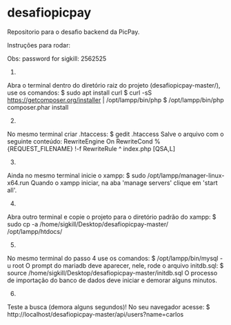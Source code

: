 # desafiopicpay
Repositorio para o desafio backend da PicPay.

Instruções para rodar:

Obs: password for sigkill: 2562525

1)
Abra o terminal dentro do diretório raiz do projeto (desafiopicpay-master/), use os comandos:
$ sudo apt install curl
$ curl -sS https://getcomposer.org/installer | /opt/lampp/bin/php
$ /opt/lampp/bin/php composer.phar install

2)
No mesmo terminal criar .htaccess:
$ gedit .htaccess
Salve o arquivo com o seguinte conteúdo:
RewriteEngine On
RewriteCond %{REQUEST_FILENAME} !-f
RewriteRule ^ index.php [QSA,L]

3)
Ainda no mesmo terminal inicie o xampp:
$ sudo /opt/lampp/manager-linux-x64.run
Quando o xampp iniciar, na aba 'manage servers' clique em 'start all'.

4)
Abra outro terminal e copie o projeto para o diretório padrão do xampp:
$ sudo cp -a /home/sigkill/Desktop/desafiopicpay-master/ /opt/lampp/htdocs/

5)
No mesmo terminal do passo 4 use os comandos:
$ /opt/lampp/bin/mysql -u root
O prompt do mariadb deve aparecer, nele, rode o arquivo initdb.sql:
$ source /home/sigkill/Desktop/desafiopicpay-master/initdb.sql
O processo de importação do banco de dados deve iniciar e demorar alguns minutos.

6)
Teste a busca (demora alguns segundos)! No seu navegador acesse:
$ http://localhost/desafiopicpay-master/api/users?name=carlos
